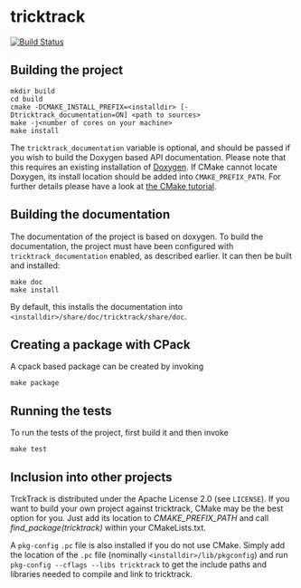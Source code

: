 # tricktrack

[![Build Status](https://travis-ci.org/HEP-SF/TrickTrack.svg?branch=master)](https://travis-ci.org/HEP-SF/TrickTrack)

## Building the project

    mkdir build
    cd build
    cmake -DCMAKE_INSTALL_PREFIX=<installdir> [-Dtricktrack_documentation=ON] <path to sources>
    make -j<number of cores on your machine>
    make install

The `tricktrack_documentation` variable is optional, and should be passed if you wish to
build the Doxygen based API documentation. Please note that this requires an existing
installation of [Doxygen](http://www.doxygen.org/index.html). If CMake cannot locate
Doxygen, its install location should be added into `CMAKE_PREFIX_PATH`.
For further details please have a look at [the CMake tutorial](http://www.cmake.org/cmake-tutorial/).

## Building the documentation

The documentation of the project is based on doxygen. To build the documentation,
the project must have been configured with `tricktrack_documentation` enabled, as
described earlier. It can then be built and installed:

    make doc
    make install

By default, this installs the documentation into `<installdir>/share/doc/tricktrack/share/doc`.

## Creating a package with CPack

A cpack based package can be created by invoking

    make package

## Running the tests

To run the tests of the project, first build it and then invoke

    make test

## Inclusion into other projects

TrckTrack is distributed under the Apache License 2.0 (see `LICENSE`). If you want to build your own project against tricktrack, CMake may be the best option for you. Just add its location to _CMAKE_PREFIX_PATH_ and call _find_package(tricktrack)_ within your CMakeLists.txt.

A `pkg-config` `.pc` file is also installed if you do not use CMake.
Simply add the location of the `.pc` file (nominally `<installdir>/lib/pkgconfig`) and run `pkg-config --cflags --libs tricktrack` to get the
include paths and libraries needed to compile and link to tricktrack.

